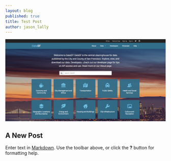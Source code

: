 ```yaml
---
layout: blog
published: true
title: Test Post
author: jason_lally
---
```


![Screen Shot 2015-01-14 at 9.39.41 AM.png](/images/uploads/Screen%20Shot%202015-01-14%20at%209.39.41%20AM.png)

## A New Post

Enter text in [Markdown](http://daringfireball.net/projects/markdown/). Use the toolbar above, or click the **?** button for formatting help.